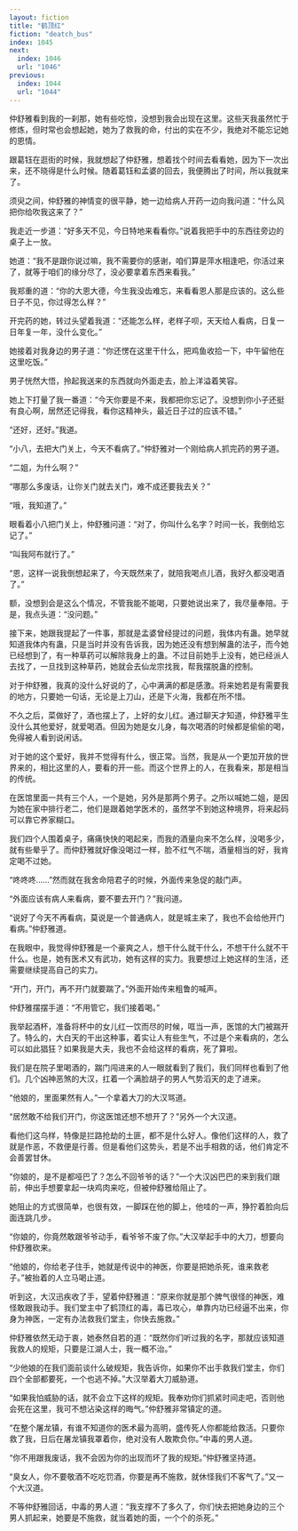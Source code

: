 ```yaml
---
layout: fiction
title: "鹤顶红"
fiction: "deatch_bus"
index: 1045
next:
  index: 1046
  url: "1046"
previous:
  index: 1044
  url: "1044"
---
```

仲舒雅看到我的一刹那，她有些吃惊，没想到我会出现在这里。这些天我虽然忙于修炼，但时常也会想起她，她为了救我的命，付出的实在不少，我绝对不能忘记她的恩情。

跟葛钰在逛街的时候，我就想起了仲舒雅，想着找个时间去看看她，因为下一次出来，还不晓得是什么时候。随着葛钰和孟婆的回去，我便腾出了时间，所以我就来了。

须臾之间，仲舒雅的神情变的很平静，她一边给病人开药一边向我问道：“什么风把你给吹我这来了？”

我走近一步道：“好多天不见，今日特地来看看你。”说着我把手中的东西往旁边的桌子上一放。

她道：“我不是跟你说过嘛，我不需要你的感谢，咱们算是萍水相逢吧，你活过来了，就等于咱们的缘分尽了，没必要拿着东西来看我。”

我郑重的道：“你的大恩大德，今生我没齿难忘，来看看恩人那是应该的。这么些日子不见，你过得怎么样？”

开完药的她，转过头望着我道：“还能怎么样，老样子呗，天天给人看病，日复一日年复一年，没什么变化。”

她接着对我身边的男子道：“你还愣在这里干什么，把鸡鱼收拾一下，中午留他在这里吃饭。”

男子恍然大悟，拎起我送来的东西就向外面走去，脸上洋溢着笑容。

她上下打量了我一番道：“今天你要是不来，我都把你忘记了。没想到你小子还挺有良心啊，居然还记得我，看你这精神头，最近日子过的应该不错。”

“还好，还好。”我道。

“小八，去把大门关上，今天不看病了。”仲舒雅对一个刚给病人抓完药的男子道。

“二姐，为什么啊？”

“哪那么多废话，让你关门就去关门，难不成还要我去关？”

“哦，我知道了。”

眼看着小八把门关上，仲舒雅问道：“对了，你叫什么名字？时间一长，我倒给忘记了。”

“叫我阿布就行了。”

“恩，这样一说我倒想起来了，今天既然来了，就陪我喝点儿酒，我好久都没喝酒了。”

额，没想到会是这么个情况，不管我能不能喝，只要她说出来了，我尽量奉陪。于是，我点头道：“没问题。”

接下来，她跟我提起了一件事，那就是孟婆曾经提过的问题，我体内有蛊。她早就知道我体内有蛊，只是当时并没有告诉我，因为她还没有想到解蛊的法子，而今她已经想到了，有一种草药可以解除我身上的蛊。不过目前她手上没有，她已经派人去找了，一旦找到这种草药，她就会去仙龙宗找我，帮我摆脱蛊的控制。

对于仲舒雅，我真的没什么好说的了，心中满满的都是感激。将来她若是有需要我的地方，只要她一句话，无论是上刀山，还是下火海，我都在所不惜。

不久之后，菜做好了，酒也摆上了，上好的女儿红。通过聊天才知道，仲舒雅平生没什么其他爱好，就爱喝酒。但因为她是女儿身，每次喝酒的时候都是偷偷的喝，免得被人看到说闲话。

对于她的这个爱好，我并不觉得有什么，很正常。当然，我是从一个更加开放的世界来的，相比这里的人，要看的开一些。而这个世界上的人，在我看来，那是相当的传统。

在医馆里面一共有三个人，一个是她，另外是那两个男子。之所以喊她二姐，是因为她在家中排行老二，他们是跟着她学医术的，虽然学不到她这种境界，将来起码可以靠它养家糊口。

我们四个人围着桌子，痛痛快快的喝起来，而我的酒量向来不怎么样，没喝多少，就有些晕乎了。而仲舒雅就好像没喝过一样，脸不红气不喘，酒量相当的好，我肯定喝不过她。

“咚咚咚……”然而就在我舍命陪君子的时候，外面传来急促的敲门声。

“外面应该有病人来看病，要不要去开门？”我问道。

“说好了今天不再看病，莫说是一个普通病人，就是城主来了，我也不会给他开门看病。”仲舒雅道。

在我眼中，我觉得仲舒雅是一个豪爽之人，想干什么就干什么，不想干什么就不干什么。也是，她有医术又有武功，她有这样的实力。我要想过上她这样的生活，还需要继续提高自己的实力。

“开门，开门，再不开门就要踹了。”外面开始传来粗鲁的喊声。

仲舒雅摆摆手道：“不用管它，我们接着喝。”

我举起酒杯，准备将杯中的女儿红一饮而尽的时候，哐当一声，医馆的大门被踹开了。特么的，大白天的干出这种事，着实让人有些生气，不过是个来看病的，怎么可以如此猖狂？如果我是大夫，我也不会给这样的看病，死了算啦。

我们是在院子里喝酒的，踹门闯进来的人一眼就看到了我们，我们同样也看到了他们。几个凶神恶煞的大汉，扛着一个满脸胡子的男人气势滔天的走了进来。

“他娘的，里面果然有人。”一个拿着大刀的大汉骂道。

“居然敢不给我们开门，你这医馆还想不想开了？”另外一个大汉道。

看他们这鸟样，特像是拦路抢劫的土匪，都不是什么好人。像他们这样的人，救了就是作恶，不救便是行善。但是看他们这势头，若是不出手相救的话，他们肯定不会善罢甘休。

“你娘的，是不是都哑巴了？怎么不回爷爷的话？”一个大汉凶巴巴的来到我们跟前，伸出手想要拿起一块鸡肉来吃，但被仲舒雅给阻止了。

她阻止的方式很简单，也很有效，一脚踩在他的脚上，他哇的一声，狰狞着脸向后面连跳几步。

“你娘的，你竟然敢跟爷爷动手，看爷爷不废了你。”大汉举起手中的大刀，想要向仲舒雅砍来。

“他娘的，你给老子住手，她就是传说中的神医，你要是把她杀死，谁来救老子。”被抬着的人立马喝止道。

听到这，大汉迅疾收了手，望着仲舒雅道：“原来你就是那个脾气很怪的神医，难怪敢跟我动手。我们堂主中了鹤顶红的毒，毒已攻心，单靠内功已经逼不出来，你身为神医，一定有办法救我们堂主，你快去施救。”

仲舒雅依然无动于衷，她泰然自若的道：“既然你们听过我的名字，那就应该知道我救人的规矩，只要是江湖人士，我一概不治。”

“少他娘的在我们面前谈什么破规矩，我告诉你，如果你不出手救我们堂主，你们四个全部都要死，一个也逃不掉。”大汉举着大刀威胁道。

“如果我怕威胁的话，就不会立下这样的规矩。我奉劝你们抓紧时间走吧，否则他会死在这里，我可不想沾染这样的晦气。”仲舒雅非常镇定的道。

“在整个屠龙镇，有谁不知道你的医术最为高明，盛传死人你都能给救活。只要你救了我，日后在屠龙镇我罩着你，绝对没有人敢欺负你。”中毒的男人道。

“你不用跟我废话，我不会因为你的出现而坏了我的规矩。”仲舒雅坚持道。

“臭女人，你不要敬酒不吃吃罚酒，你要是再不施救，就休怪我们不客气了。”又一个大汉道。

不等仲舒雅回话，中毒的男人道：“我支撑不了多久了，你们快去把她身边的三个男人抓起来，她要是不施救，就当着她的面，一个个的杀死。”